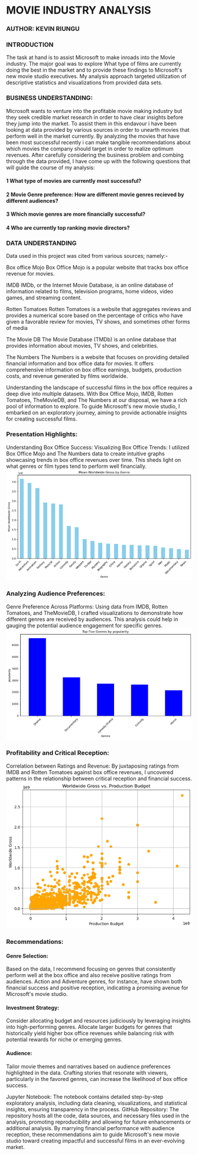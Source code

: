 # MOVIE INDUSTRY ANALYSIS
### AUTHOR: KEVIN RIUNGU
### INTRODUCTION
The task at hand is to assist Microsoft to make inroads into the Movie industry. The major goal was to explore What type of films are currently doing the best in the market and to provide these findings to Microsoft's new movie studio executives. My analysis approach targeted utilization of descriptive statistics and visualizations from provided data sets.

### BUSINESS UNDERSTANDING:
Microsoft wants to venture into the profitable movie making industry but they seek credible market research in order to have clear insights before they jump into the market. To assist them in this endavour i have been looking at data provided by various sources in order to unearth movies that perform well in the market currently. By analyzing the movies that have been most successful recently i can make tangible recommendations about which movies the company should target in order to realize optimum revenues. After carefully considering the business problem and combing through the data provided, I have come up with the following questions that will guide the course of my analysis:

#### 1 What type of movies are currently most successful?
#### 2 Movie Genre preference: How are different movie genres recieved by different audiences?
#### 3 Which movie genres are more financially successful?
#### 4 Who are currently top ranking movie directors?

### DATA UNDERSTANDING
Data used in this project was cited from various sources; namely:-

Box office Mojo
Box Office Mojo is a popular website that tracks box office revenue for movies.

IMDB
IMDb, or the Internet Movie Database, is an online database of information related to films, television programs, home videos, video games, and streaming content.

Rotten Tomatoes
Rotten Tomatoes is a website that aggregates reviews and provides a numerical score based on the percentage of critics who have given a favorable review for movies, TV shows, and sometimes other forms of media

The Movie DB
The Movie Database (TMDb) is an online database that provides information about movies, TV shows, and celebrities.

The Numbers
The Numbers is a website that focuses on providing detailed financial information and box office data for movies. It offers comprehensive information on box office earnings, budgets, production costs, and revenue generated by films worldwide.

Understanding the landscape of successful films in the box office requires a deep dive into multiple datasets. With Box Office Mojo, IMDB, Rotten Tomatoes, TheMovieDB, and The Numbers at our disposal, we have a rich pool of information to explore. To guide Microsoft's new movie studio, I embarked on an exploratory journey, aiming to provide actionable insights for creating successful films.

### Presentation Highlights:
Understanding Box Office Success:
Visualizing Box Office Trends: I utilized Box Office Mojo and The Numbers data to create intuitive graphs showcasing trends in box office revenues over time. This sheds light on what genres or film types tend to perform well financially.
![Alt text](image-2.png)
### Analyzing Audience Preferences:
Genre Preference Across Platforms: Using data from IMDB, Rotten Tomatoes, and TheMovieDB, I crafted visualizations to demonstrate how different genres are received by audiences. This analysis could help in gauging the potential audience engagement for specific genres.
![Alt text](image.png)
### Profitability and Critical Reception:
Correlation between Ratings and Revenue: By juxtaposing ratings from IMDB and Rotten Tomatoes against box office revenues, I uncovered patterns in the relationship between critical reception and financial success.
![Alt text](image-5.png)
### Recommendations:
#### Genre Selection: 
Based on the data, I recommend focusing on genres that consistently perform well at the box office and also receive positive ratings from audiences. Action and Adventure genres, for instance, have shown both financial success and positive reception, indicating a promising avenue for Microsoft's movie studio.

#### Investment Strategy: 
Consider allocating budget and resources judiciously by leveraging insights into high-performing genres. Allocate larger budgets for genres that historically yield higher box office revenues while balancing risk with potential rewards for niche or emerging genres.

#### Audience: 
Tailor movie themes and narratives based on audience preferences highlighted in the data. Crafting stories that resonate with viewers, particularly in the favored genres, can increase the likelihood of box office success.

Jupyter Notebook:
The notebook contains detailed step-by-step exploratory analysis, including data cleaning, visualizations, and statistical insights, ensuring transparency in the process.
GitHub Repository:
The repository hosts all the code, data sources, and necessary files used in the analysis, promoting reproducibility and allowing for future enhancements or additional analysis.
By marrying financial performance with audience reception, these recommendations aim to guide Microsoft's new movie studio toward creating impactful and successful films in an ever-evolving market.
